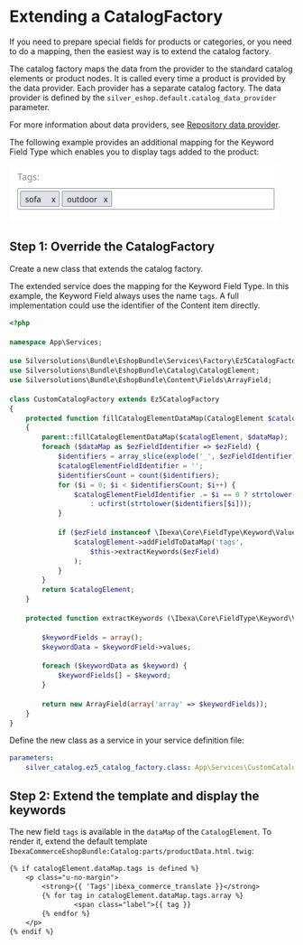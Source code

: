 # Extending a CatalogFactory

If you need to prepare special fields for products or categories, or you need to do a mapping,
then the easiest way is to extend the catalog factory.

The catalog factory maps the data from the provider to the standard catalog elements or product nodes.
It is called every time a product is provided by the data provider. 
Each provider has a separate catalog factory.
The data provider is defined by the `silver_eshop.default.catalog_data_provider` parameter.

For more information about data providers, see [Repository data provider](../../data_providers/repository_data_provider.md).

The following example provides an additional mapping for the Keyword Field Type
which enables you to display tags added to the product:

![](../../img/catalog_cookbook_1.png)

## Step 1: Override the CatalogFactory

Create a new class that extends the catalog factory.

The extended service does the mapping for the Keyword Field Type.
In this example, the Keyword Field always uses the name `tags`.
A full implementation could use the identifier of the Content item directly. 

``` php
<?php

namespace App\Services;

use Silversolutions\Bundle\EshopBundle\Services\Factory\Ez5CatalogFactory;
use Silversolutions\Bundle\EshopBundle\Catalog\CatalogElement;
use Silversolutions\Bundle\EshopBundle\Content\Fields\ArrayField;

class CustomCatalogFactory extends Ez5CatalogFactory
{
    protected function fillCatalogElementDataMap(CatalogElement $catalogElement, array $dataMap = array())
    {
        parent::fillCatalogElementDataMap($catalogElement, $dataMap);
        foreach ($dataMap as $ezFieldIdentifier => $ezField) {
            $identifiers = array_slice(explode('_', $ezFieldIdentifier), 1);
            $catalogElementFieldIdentifier = '';
            $identifiersCount = count($identifiers);
            for ($i = 0; $i < $identifiersCount; $i++) {
                $catalogElementFieldIdentifier .= $i == 0 ? strtolower($identifiers[$i])
                    : ucfirst(strtolower($identifiers[$i]));
            }

            if ($ezField instanceof \Ibexa\Core\FieldType\Keyword\Value) {
                $catalogElement->addFieldToDataMap('tags',
                    $this->extractKeywords($ezField)
                );
            }
        }
        return $catalogElement;
    }

    protected function extractKeywords (\Ibexa\Core\FieldType\Keyword\Value $keywordField) {

        $keywordFields = array();
        $keywordData = $keywordField->values;

        foreach ($keywordData as $keyword) {
            $keywordFields[] = $keyword;
        }

        return new ArrayField(array('array' => $keywordFields));
    }
}
```

Define the new class as a service in your service definition file:

``` yaml
parameters:
    silver_catalog.ez5_catalog_factory.class: App\Services\CustomCatalogFactory
```

## Step 2: Extend the template and display the keywords

The new field `tags` is available in the `dataMap` of the `CatalogElement`.
To render it, extend the default template `IbexaCommerceEshopBundle:Catalog:parts/productData.html.twig`:

``` html+twig
{% if catalogElement.dataMap.tags is defined %}
    <p class="u-no-margin">
        <strong>{{ 'Tags'|ibexa_commerce_translate }}</strong>
        {% for tag in catalogElement.dataMap.tags.array %}
                <span class="label">{{ tag }}
        {% endfor %}
    </p>
{% endif %}
```
